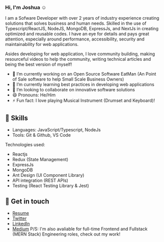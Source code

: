 ### Hi, I'm Joshua :relaxed:

I am a Sofware Developer with over 2 years of industry experience creating solutions that solves business and human needs. Skilled in the use of Typescript/ReactJS, NodeJS, MongoDB, ExpressJs, and NextJs in creating optimized and reusable codes.
I have an eye for details and pays great attention, especially around performance, accessibility, security and maintainability for web applications.

Asides developing for web application, I love community building, making resourceful videos to help the community, writing technical articles and being the best version of myself!

- 🔭 I’m currently working on an Open Source Software EatMan (An Point of Sale software to help Small Scale Business Owners)
- 🌱 I’m currently learning best practices in developing web applications
- 👯 I’m looking to collaborate on innovative software solutions
- 😄 Pronouns: He/Him
- ⚡ Fun fact: I love playing Musical Instrument (Drumset and Keyboard)!

## 📌 Skills
- Languages: JavaScript/Typescript, NodeJs
- Tools: Git & Github, VS Code

Technologies used: 

- Reactjs
- Redux (State Management)
- ExpressJs
- MongoDB
- Ant Design (UI Component Library)
- API integration (REST APIs)
- Testing (React Testing Library & Jest)


## 📲 Get in touch
- [Resume](https://drive.google.com/file/d/18mUm61wTRcJq51LNfW4yCfr-IwreODfs/view?usp=share_link)
- [Twitter](https://twitter.com/joshuaoyewole01)
- [LinkedIn](https://www.linkedin.com/in/chisom-okoye-399112122/)
- [Medium](https://medium.com/@chisomokoye)
P/S: I'm also avaliable for full-time Frontend and Fullstack (MERN Stack) Engineering roles, check out my work!

